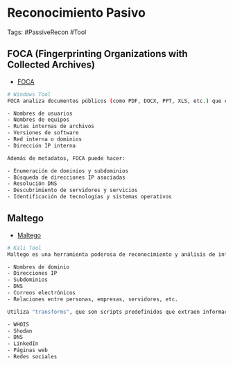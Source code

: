 # Reconocimiento Pasivo  

Tags: #PassiveRecon #Tool 

## FOCA (Fingerprinting Organizations with Collected Archives)

* [FOCA](https://github.com/ElevenPaths/FOCA/releases)

```bash 
# Windows Tool
FOCA analiza documentos públicos (como PDF, DOCX, PPT, XLS, etc.) que están disponibles en sitios web de la organización objetivo. A partir de esos documentos, extrae metadatos que pueden revelar información sensible como:

- Nombres de usuarios
- Nombres de equipos
- Rutas internas de archivos
- Versiones de software
- Red interna o dominios
- Dirección IP interna

Además de metadatos, FOCA puede hacer:

- Enumeración de dominios y subdominios
- Búsqueda de direcciones IP asociadas
- Resolución DNS
- Descubrimiento de servidores y servicios
- Identificación de tecnologías y sistemas operativos
```

## Maltego 

* [Maltego](https://www.maltego.com/downloads/)

```bash 
# Kali Tool 
Maltego es una herramienta poderosa de reconocimiento y análisis de inteligencia de fuentes abiertas (OSINT). Se puede obtener información como:

- Nombres de dominio
- Direcciones IP
- Subdominios
- DNS
- Correos electrónicos
- Relaciones entre personas, empresas, servidores, etc.

Utiliza "transforms", que son scripts predefinidos que extraen información de diferentes fuentes como:

- WHOIS
- Shodan
- DNS 
- LinkedIn
- Páginas web
- Redes sociales
```